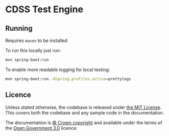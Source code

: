 # CDSS Test Engine

## Running

Requires `maven` to be installed

To run this locally just run:
```bash
mvn spring-boot:run
```

To enable more readable logging for local testing:
```bash
mvn spring-boot:run -Dspring.profiles.active=prettylogs
```

## Licence

Unless stated otherwise, the codebase is released under [the MIT License][mit].
This covers both the codebase and any sample code in the documentation.

The documentation is [© Crown copyright][copyright] and available under the terms
of the [Open Government 3.0][ogl] licence.

[mit]: LICENSE
[copyright]: http://www.nationalarchives.gov.uk/information-management/re-using-public-sector-information/uk-government-licensing-framework/crown-copyright/
[ogl]: http://www.nationalarchives.gov.uk/doc/open-government-licence/version/3/
